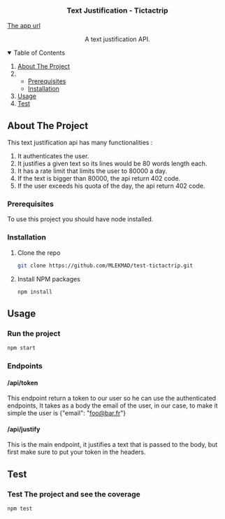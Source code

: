   <h3 align="center">Text Justification - Tictactrip</h3>
  <a align="center" href="https://text-justification.herokuapp.com/">The app url</a>

  <p align="center">
    A text justification API.
  </p>



<details open="open">
  <summary>Table of Contents</summary>
  <ol>
    <li>
      <a href="#about-the-project">About The Project</a>
    </li>
    <li>
      <ul>
        <li><a href="#prerequisites">Prerequisites</a></li>
        <li><a href="#installation">Installation</a></li>
      </ul>
    </li>
    <li><a href="#usage">Usage</a></li>
      <li><a href="#test">Test</a></li>
  </ol>
</details>




## About The Project

This text justification api has many functionalities :
<ol>
    <li>
      It authenticates the user.
    </li>
     <li>
      It justifies a given text so its lines would be 80 words length each.
    </li>
    <li>
      It has a rate limit that limits the user to 80000  a day.
    </li>
   <li>
     If the text is bigger than 80000, the api return 402 code.
  </li>
     <li>
     If the user exceeds his quota of the day, the api return 402 code.
  </li>
  </ol>




### Prerequisites

To use this project you should have node installed.


### Installation

1. Clone the repo
   ```sh
   git clone https://github.com/MLEKMAD/test-tictactrip.git
   ```
2. Install NPM packages
   ```sh
   npm install
   ```


## Usage
### Run the project
   ```sh
   npm start   
   ```
### Endpoints
#### /api/token
This endpoint return a token to our user so he can use the authenticated endpoints, It takes as a body the email of the user, in our case, to make it simple the user is {"email": "foo@bar.fr"}
#### /api/justify
This is the main endpoint, it justifies a text that is passed to the body, but first make sure to put your token in the headers. 

## Test 
### Test The project and see the coverage
   ```sh
   npm test
   ```
